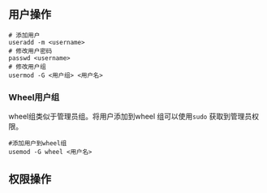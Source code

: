 ## 用户操作

~~~shell
# 添加用户
useradd -m <username>
# 修改用户密码
passwd <username>
# 修改用户组
usermod -G <用户组> <用户名>
~~~



### Wheel用户组

wheel组类似于管理员组。将用户添加到wheel 组可以使用`sudo` 获取到管理员权限。

~~~shell
#添加用户到wheel组
usemod -G wheel <用户名>
~~~





## 权限操作







